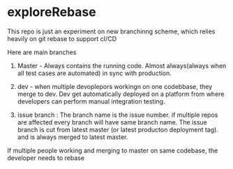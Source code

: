 # exploreRebase

This repo is just an experiment on new branchinng scheme, which relies heavily on git rebase to support cI/CD

Here are main branches

1. Master - Always contains the running code. Almost always(always when all test cases are automated) in sync with production.
2. dev - when multiple devoplepors workingn on one codebbase, they merge to dev. Dev get automatically deployed on a platform from 
where developers can perform manual integration testing.

3. issue branch : The branch name is the issue number. if multiple repos are affected every branch will have same branch name.
The issue branch is cut from latest master (or latest producton deployment tag). and is always merged to latest master.

If multiple people working and merging to master on same codebase, the developer needs to rebase
